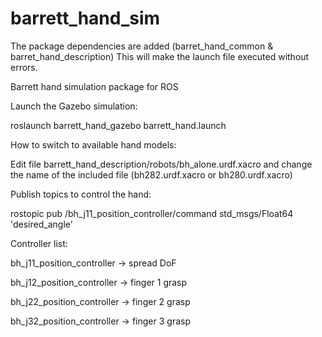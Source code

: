 # barrett_hand_sim
The package dependencies are added (barret_hand_common & barret_hand_description)
This will make the launch file executed without errors.

Barrett hand simulation package for ROS

Launch the Gazebo simulation:

roslaunch barrett_hand_gazebo barrett_hand.launch


How to switch to available hand models: 

Edit file barrett_hand_description/robots/bh_alone.urdf.xacro and change the name of the included file (bh282.urdf.xacro or bh280.urdf.xacro)


Publish topics to control the hand:

rostopic pub /bh_j11_position_controller/command std_msgs/Float64 'desired_angle'

Controller list:

bh_j11_position_controller -> spread DoF

bh_j12_position_controller -> finger 1 grasp

bh_j22_position_controller -> finger 2 grasp

bh_j32_position_controller -> finger 3 grasp
